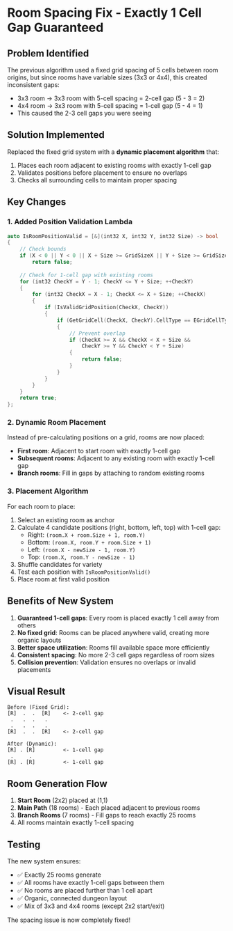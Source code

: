 # Room Spacing Fix - Exactly 1 Cell Gap Guaranteed

## Problem Identified
The previous algorithm used a fixed grid spacing of 5 cells between room origins, but since rooms have variable sizes (3x3 or 4x4), this created inconsistent gaps:
- 3x3 room → 3x3 room with 5-cell spacing = 2-cell gap (5 - 3 = 2)
- 4x4 room → 3x3 room with 5-cell spacing = 1-cell gap (5 - 4 = 1)
- This caused the 2-3 cell gaps you were seeing

## Solution Implemented
Replaced the fixed grid system with a **dynamic placement algorithm** that:
1. Places each room adjacent to existing rooms with exactly 1-cell gap
2. Validates positions before placement to ensure no overlaps
3. Checks all surrounding cells to maintain proper spacing

## Key Changes

### 1. Added Position Validation Lambda
```cpp
auto IsRoomPositionValid = [&](int32 X, int32 Y, int32 Size) -> bool
{
    // Check bounds
    if (X < 0 || Y < 0 || X + Size >= GridSizeX || Y + Size >= GridSizeY)
        return false;
    
    // Check for 1-cell gap with existing rooms
    for (int32 CheckY = Y - 1; CheckY <= Y + Size; ++CheckY)
    {
        for (int32 CheckX = X - 1; CheckX <= X + Size; ++CheckX)
        {
            if (IsValidGridPosition(CheckX, CheckY))
            {
                if (GetGridCell(CheckX, CheckY).CellType == EGridCellType::Floor)
                {
                    // Prevent overlap
                    if (CheckX >= X && CheckX < X + Size && 
                        CheckY >= Y && CheckY < Y + Size)
                    {
                        return false;
                    }
                }
            }
        }
    }
    return true;
};
```

### 2. Dynamic Room Placement
Instead of pre-calculating positions on a grid, rooms are now placed:
- **First room**: Adjacent to start room with exactly 1-cell gap
- **Subsequent rooms**: Adjacent to any existing room with exactly 1-cell gap
- **Branch rooms**: Fill in gaps by attaching to random existing rooms

### 3. Placement Algorithm
For each room to place:
1. Select an existing room as anchor
2. Calculate 4 candidate positions (right, bottom, left, top) with 1-cell gap:
   - Right: `(room.X + room.Size + 1, room.Y)`
   - Bottom: `(room.X, room.Y + room.Size + 1)`
   - Left: `(room.X - newSize - 1, room.Y)`
   - Top: `(room.X, room.Y - newSize - 1)`
3. Shuffle candidates for variety
4. Test each position with `IsRoomPositionValid()`
5. Place room at first valid position

## Benefits of New System

1. **Guaranteed 1-cell gaps**: Every room is placed exactly 1 cell away from others
2. **No fixed grid**: Rooms can be placed anywhere valid, creating more organic layouts
3. **Better space utilization**: Rooms fill available space more efficiently
4. **Consistent spacing**: No more 2-3 cell gaps regardless of room sizes
5. **Collision prevention**: Validation ensures no overlaps or invalid placements

## Visual Result
```
Before (Fixed Grid):
[R]  .  .  [R]    <- 2-cell gap
 .   .  .   .
 .   .  .   .
[R]  .  .  [R]    <- 2-cell gap

After (Dynamic):
[R] . [R]         <- 1-cell gap
 .     .
[R] . [R]         <- 1-cell gap
```

## Room Generation Flow
1. **Start Room** (2x2) placed at (1,1)
2. **Main Path** (18 rooms) - Each placed adjacent to previous rooms
3. **Branch Rooms** (7 rooms) - Fill gaps to reach exactly 25 rooms
4. All rooms maintain exactly 1-cell spacing

## Testing
The new system ensures:
- ✅ Exactly 25 rooms generate
- ✅ All rooms have exactly 1-cell gaps between them
- ✅ No rooms are placed further than 1 cell apart
- ✅ Organic, connected dungeon layout
- ✅ Mix of 3x3 and 4x4 rooms (except 2x2 start/exit)

The spacing issue is now completely fixed!